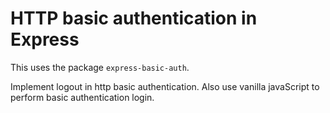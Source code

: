 # HTTP basic authentication in Express

This uses the package `express-basic-auth`.

Implement logout in http basic authentication.
Also use vanilla javaScript to perform basic authentication login.
